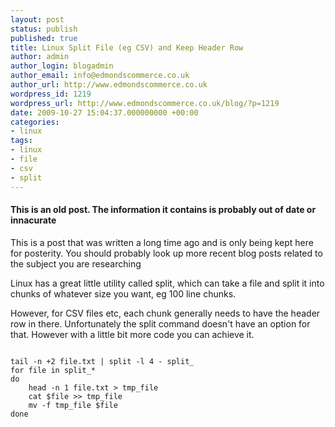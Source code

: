 ```yaml
---
layout: post
status: publish
published: true
title: Linux Split File (eg CSV) and Keep Header Row
author: admin
author_login: blogadmin
author_email: info@edmondscommerce.co.uk
author_url: http://www.edmondscommerce.co.uk
wordpress_id: 1219
wordpress_url: http://www.edmondscommerce.co.uk/blog/?p=1219
date: 2009-10-27 15:04:37.000000000 +00:00
categories:
- linux
tags:
- linux
- file
- csv
- split
---
```

<div class="oldpost"><h4>This is an old post. The information it contains is probably out of date or innacurate</h4>
<p>
This is a post that was written a long time ago and is only being kept here for posterity.
You should probably look up more recent blog posts related to the subject you are researching
</p>
</div>
Linux has a great little utility called split, which can take a file and split it into chunks of whatever size you want, eg 100 line chunks.

However, for CSV files etc, each chunk generally needs to have the header row in there. Unfortunately the split command doesn't have an option for that. However with a little bit more code you can achieve it.

```

tail -n +2 file.txt | split -l 4 - split_
for file in split_*
do
    head -n 1 file.txt > tmp_file
    cat $file >> tmp_file
    mv -f tmp_file $file
done

```
